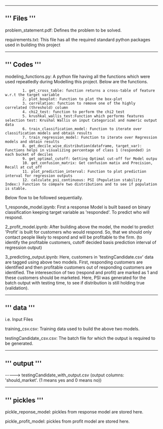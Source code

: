 ---------------------------------------------------------------------------------------------
''' Files '''
---------------------------------------------------------------------------------------------

 problem_statement.pdf: Defines the problem to be solved.

 requirements.txt: This file has all the required standard python packages used in building this project

---------------------------------------------------------------------------------------------
''' Codes '''
---------------------------------------------------------------------------------------------

 modeling_functions.py: A python file having all the functions which were used repeatledly during Modelling this project. Below are the functions.

			1. get_cross_table: function returns a cross-table of feature w.r.t the target variable
			2. plot_boxplot: Function to plot the box-plot
			3. correlation: function to remove one of the highly correlated (threshold) column
			4. chi2_test: function to perform the chi2 test
			5. krushkal_wallis_test:Function which performs features selection test: Krushal Wallis on input Categorical and numeric output data
			6. train_classification_model: Function to iterate over classification models and obtain results
			7. train_regression_model: Function to iterate over Regression models and obtain results
			8. get_decile_wise_distribution(dataframe, target_var): Functions helps in visualizing percentage of class 1 (responded) in each bucket of deciles
			9. get_optimal_cutoff: Getting Optimal cut-off for Model outpu
			10. get_confusion_matrix: Get confusion matix and Precision, Recall at cut_off
			11. plot_prediction_interval: Function to plot prediction interval for regression outputs
			12. calculate_psi_continuous: PSI (Population stability Index:) Function to compare two distributions and to see if population is stable.


 Below flow to be followed sequentially.

 1_responde_model.ipynb: First a response Model is built based on binary classification keeping target variable as 'responded'. To predict who will respond.

 2_profit_model.ipynb: After building above the model, the model to predict 'Profit' is built for customers who would respond. 
		       So, that we should only contact people likely to respond and will be profitable to the firm.
                       (to identify the profitable customers, cutoff decided basis prediction interval of regression output)

 3_predicting_output.ipynb: Here, customers in 'testingCandidate.csv' data are tagged using above two models. 
		     	    First, responding customers are identified and then profitable customers out of responding customers are identified.
		            The interesection of two (respond and profit) are marked as 1 and these customers should be marketed.
		            Here, PSI was generated for the batch output with testing time, to see if distribution is still holding true (validation). 

---------------------------------------------------------------------------------------------
''' data '''
---------------------------------------------------------------------------------------------

i.e. Input Files

training_csv.csv: Training data used to build the above two models.

testingCandidate_csv.csv: The batch file for which the output is required to be generated.

---------------------------------------------------------------------------------------------
''' output '''
---------------------------------------------------------------------------------------------
-----> testingCandidate_with_output.csv (output columns: 'should_market'. (1 means yes and 0 means no))


---------------------------------------------------------------------------------------------
''' pickles '''
---------------------------------------------------------------------------------------------

pickle_reponse_model: pickles from response model are stored here.

pickle_profit_model: pickles from profit model are stored here.


